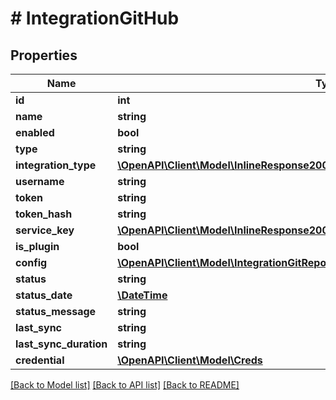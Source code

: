 # # IntegrationGitHub

## Properties

Name | Type | Description | Notes
------------ | ------------- | ------------- | -------------
**id** | **int** |  | [optional]
**name** | **string** |  | [optional]
**enabled** | **bool** |  | [optional]
**type** | **string** |  | [optional]
**integration_type** | [**\OpenAPI\Client\Model\InlineResponse20079LoadBalancerMonitorLoadBalancerType**](InlineResponse20079LoadBalancerMonitorLoadBalancerType.md) |  | [optional]
**username** | **string** |  | [optional]
**token** | **string** |  | [optional]
**token_hash** | **string** |  | [optional]
**service_key** | [**\OpenAPI\Client\Model\InlineResponse20040AppDeployInstance**](InlineResponse20040AppDeployInstance.md) |  | [optional]
**is_plugin** | **bool** |  | [optional]
**config** | [**\OpenAPI\Client\Model\IntegrationGitRepoConfig**](IntegrationGitRepoConfig.md) |  | [optional]
**status** | **string** |  | [optional]
**status_date** | [**\DateTime**](\DateTime.md) |  | [optional]
**status_message** | **string** |  | [optional]
**last_sync** | **string** |  | [optional]
**last_sync_duration** | **string** |  | [optional]
**credential** | [**\OpenAPI\Client\Model\Creds**](Creds.md) |  | [optional]

[[Back to Model list]](../../README.md#models) [[Back to API list]](../../README.md#endpoints) [[Back to README]](../../README.md)
